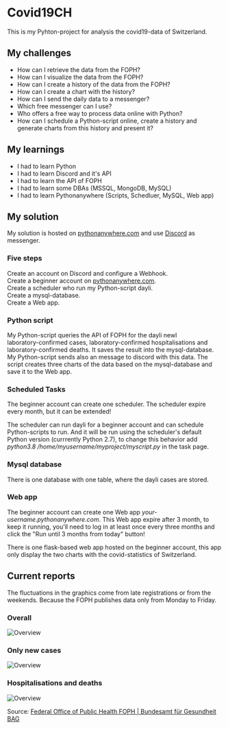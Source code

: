 # Covid19CH

This is my Pyhton-project for analysis the covid19-data of Switzerland.

## My challenges

- How can I retrieve the data from the FOPH?
- How can I visualize the data from the FOPH?
- How can I create a history of the data from the FOPH?
- How can I create a chart with the history?
- How can I send the daily data to a messenger?
- Which free messenger can I use?
- Who offers a free way to process data online with Python?
- How can I schedule a Python-script online, create a history and generate charts from this history and present it?

## My learnings

- I had to learn Python
- I had to learn Discord and it's API
- I had to learn the API of FOPH
- I had to learn some DBAs (MSSQL, MongoDB, MySQL)
- I had to learn Pythonanywhere (Scripts, Schedluer, MySQL, Web app)

## My solution

My solution is hosted on [pythonanywhere.com](https://www.pythonanywhere.com/) and use [Discord](https://discord.com/) as messenger.

### Five steps

Create an account on Discord and configure a Webhook.  
Create a beginner account on [pythonanywhere.com](https://www.pythonanywhere.com/).  
Create a scheduler who run my Python-script dayli.   
Create a mysql-database.  
Create a Web app.  

### Python script

My Python-script queries the API of FOPH for the dayli newl laboratory-⁠confirmed cases, laboratory-⁠confirmed hospitalisations and laboratory-⁠confirmed deaths. It saves the result into the mysql-database. My Python-script sends also an message to discord with this data. The script creates three charts of the data based on the mysql-database and save it to the Web app.

### Scheduled Tasks

The beginner account can create one scheduler. The scheduler expire every month, but it can be extended!

The scheduler can run dayli for a beginner account and can schedule Python-scripts to run. And it will be run using the scheduler's default Python version (currrently Python 2.7), to change this behavior add _python3.8 /home/myusername/myproject/myscript.py_ in the task page.

### Mysql database

There is one database with one table, where the dayli cases are stored.

### Web app

The beginner account can create one Web app _your-username.pythonanywhere.com_. This Web app expire after 3 month, to keep it running, you'll need to log in at least once every three months and click the "Run until 3 months from today" button!

There is one flask-based web app hosted on the beginner account, this app only display the two charts with the covid-statistics of Switzerland.

## Current reports

The fluctuations in the graphics come from late registrations or from the weekends.
Because the FOPH publishes data only from Monday to Friday.

### Overall

![Overview](https://tinuwalther.pythonanywhere.com/static/images/covid-dayli-cases.png)

### Only new cases

![Overview](https://tinuwalther.pythonanywhere.com/static/images/covid-dayli-newcases.png)

### Hospitalisations and deaths

![Overview](https://tinuwalther.pythonanywhere.com/static/images/covid-dayli-host-dead.png)

Source: [Federal Office of Public Health FOPH | Bundesamt für Gesundheit BAG](https://www.covid19.admin.ch/en/overview?ovTime=total)
